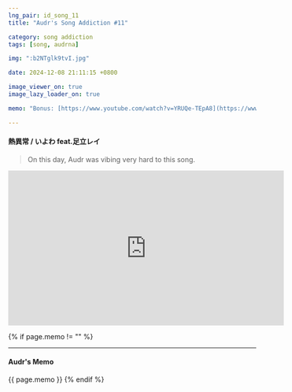 ```yaml
---
lng_pair: id_song_11
title: "Audr's Song Addiction #11"

category: song addiction
tags: [song, audrna]

img: ":b2NTglk9tvI.jpg"

date: 2024-12-08 21:11:15 +0800

image_viewer_on: true
image_lazy_loader_on: true

memo: "Bonus: [https://www.youtube.com/watch?v=YRUQe-TEpA8](https://www.youtube.com/watch?v=YRUQe-TEpA8){:target='\_blank'}<br>I want to pass its master difficulty in project sekai"

---
```


<!-- outline-start -->
#### 熱異常 / いよわ feat.足立レイ
<!-- outline-end -->

> On this day, Audr was vibing very hard to this song.

<iframe
  width="560"
  height="315"
  src="https://www.youtube.com/embed/b2NTglk9tvI"
  title="YouTube video player"
  frameborder="0"
  allow="accelerometer; clipboard-write; encrypted-media; gyroscope; picture-in-picture; web-share"
  referrerpolicy="strict-origin-when-cross-origin"
  allowfullscreen
  data-align="center"
></iframe>

{% if page.memo != "" %}
<hr>

#### Audr's Memo

{{ page.memo }}
{% endif %}

